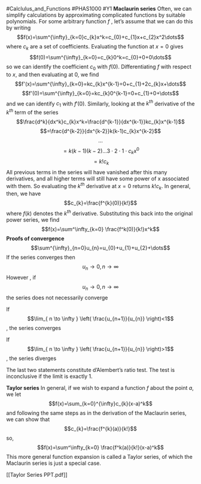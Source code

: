 #Calclulus_and_Functions #PHAS1000 #Y1 
**Maclaurin series**
Often, we can simplify calculations by approximating complicated functions by suitable polynomials. For some arbitrary function $f$ , let’s assume that we can do this by writing
$$f(x)=\sum^{\infty}_{k=0}c_{k}x^k=c_{0}+c_{1}x+c_{2}x^2\dots$$
where $c_{k}$ are a set of coefficients. Evaluating the function at $x = 0$ gives
$$f(0)=\sum^{\infty}_{k=0}=c_{k}0^k=c_{0}+0+0\dots$$
so we can identify the coefficient $c_0$ with $f (0)$. Differentiating $f$ with respect to  $x$, and then evaluating at $0$, we find
$$f'(x)=\sum^{\infty}_{k=0}=kc_{k}x^{k-1}=0+c_{1}+2c_{k}x+\dots$$
$$f'(0)=\sum^{\infty}_{k=0}=kc_{k}0^{k-1}=0+c_{1}+0+\dots$$
and we can identify $c_1$ with $f ′(0)$. Similarly, looking at the $k^{th}$ derivative of the $k^{th}$ term of the series
$$\frac{d^k}{dx^k}c_{k}x^k=\frac{d^{k-1}}{dx^{k-1}}kc_{k}x^{k-1}$$
$$=\frac{d^{k-2}}{dx^{k-2}}k(k-1)c_{k}x^{k-2}$$
$$\dots$$
$$= k(k-1)(k-2)\dots 3 \cdot 2 \cdot 1 \cdot c_{k}x^0$$
$$=k!c_{k}$$
All previous terms in the series will have vanished after this many derivatives, and all higher terms will still have some power of x associated with them. So evaluating the $k^{th}$ derivative at $x = 0$ returns $k!c_{k}$. In general, then, we have
$$c_{k}=\frac{f^{k}(0)}{k!}$$
where $f (k)$ denotes the $k^{th}$ derivative.  Substituting this back into the original power series, we find
$$f(x)=\sum^\infty_{k=0} \frac{f^k(0)}{k!}x^k$$**Proofs of convergence**
$$\sum^{\infty}_{n=0}u_{n}=u_{0}+u_{1}+u_{2}+\dots$$
If the series converges then 
$$u_{n}\to{0},n\to \infty$$
However , if
$$u_{n}\to{0},n\to \infty$$
the series does not necessarily converge 

If 
$$\lim_{ n \to \infty } \left( \frac{u_{n+1}}{u_{n}} \right)<1$$
 , the series converges

If 
$$\lim_{ n \to \infty } \left( \frac{u_{n+1}}{u_{n}} \right)>1$$
, the series diverges

The last two statements constitute d’Alembert’s ratio test. The test is inconclusive if the limit is exactly 1.

**Taylor series**
In general, if we wish to expand a function $f$ about the point $a$, we let
$$f(x)=\sum_{k=0}^{\infty}c_{k}(x-a)^k$$
and following the same steps as in the derivation of the Maclaurin series, we can show that
$$c_{k}=\frac{f^{k}(a)}{k!}$$
so,
$$f(x)=\sum^\infty_{k=0} \frac{f^k(a)}{k!}(x-a)^k$$
This more general function expansion is called a Taylor series, of which the Maclaurin series is just a special case.

[[Taylor Series PPT.pdf]]
